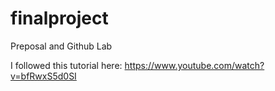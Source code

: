 # finalproject
Preposal and Github Lab

I followed this tutorial here: https://www.youtube.com/watch?v=bfRwxS5d0SI

